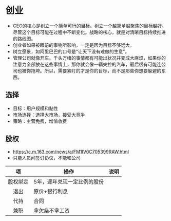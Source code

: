 # 创业

* CEO的核心是树立一个简单可行的目标。树立一个越简单越聚焦的目标越好。尽管这个目标可能在过程中不断变化。战略的核心，就是对清晰目标持续推进的路线图。
* 创业者如果被眼前的事物所影响，一定是因为目标不够远大。
* 树立愿景，如阿里巴巴的口号是“让天下没有难做的生意”。
* 管理公司就像开车。千头万绪的事情都有可能出状况并变成大麻烦，如果你的注意力全部放在这些事情上，那你就会像一辆失控的汽车，最后很有可能连公司也被你拖垮。所以，需要紧盯的才是你的目标，而不是那些你想要躲避的东西。

## 选择
* 目标：用户规模和黏性
* 市场选择：选择大市场，接受大竞争
* 策略：主营免费，增值收费

## 股权
* https://c.m.163.com/news/a/FM1IV0C705399RAW.html
* 只能人员间签订协议，不能和公司

| 项 | 操作 | 说明 |
| :-: | - | - |
| 股权绑定 | 5年，逐年兑现一定比例的股份 |  |
| 退出 | 原价+银行利息 |  |
| 代持 | 合同 |  |
| 兼职 | 拿欠条不拿工资 |  |
